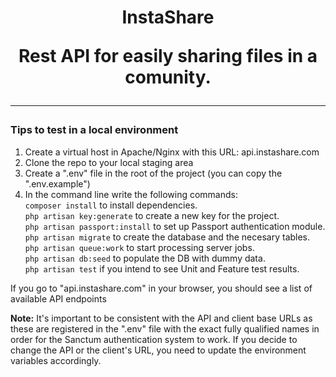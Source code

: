 <h1 align="center">InstaShare</p>

<p>Rest API for easily sharing files in a comunity.</p>

<hr>

<h3>Tips to test in a local environment</h3>

<ol>
	<li>Create a virtual host in Apache/Nginx with this URL: api.instashare.com</li>
	<li>Clone the repo to your local staging area</li>
	<li>Create a ".env" file in the root of the project (you can copy the ".env.example")</li>
	<li>In the command line write the following commands: <br> <code>composer install</code> to install dependencies. <br> <code>php artisan key:generate</code> to create a new key for the project. <br> <code>php artisan passport:install</code> to set up Passport authentication module. <br> <code>php artisan migrate</code> to create the database and the necesary tables. <br> <code>php artisan queue:work</code> to start processing server jobs. <br> <code>php artisan db:seed</code> to populate the DB with dummy data. <br> <code>php artisan test</code> if you intend to see Unit and Feature test results.</li>
</ol>

<p>If you go to "api.instashare.com" in your browser, you should see a list of available API endpoints</p>

<p><strong>Note:</strong> It's important to be consistent with the API and client base URLs as these are registered in the ".env" file with the exact fully qualified names in order for the Sanctum authentication system to work. If you decide to change the API or the client's URL, you need to update the environment variables accordingly.</p>
